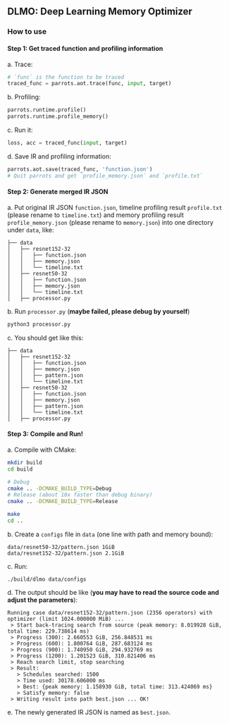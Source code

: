 ## DLMO: Deep Learning Memory Optimizer

### How to use

#### Step 1: Get traced function and profiling information

a. Trace:

```python
# `func` is the function to be traced 
traced_func = parrots.aot.trace(func, input, target)
```

b. Profiling:

```python
parrots.runtime.profile()
parrots.runtime.profile_memory()
```

c. Run it:

```python
loss, acc = traced_func(input, target)
```

d. Save IR and profiling information:

```python
parrots.aot.save(traced_func, 'function.json')
# Quit parrots and get `profile_memory.json` and `profile.txt`
```

#### Step 2: Generate merged IR JSON

a. Put original IR JSON `function.json`, timeline profiling result `profile.txt` (please rename to `timeline.txt`) and memory profiling result `profile_memory.json` (please rename to `memory.json`) into one directory under `data`, like:

```
├── data
│   ├── resnet152-32
│   │   ├── function.json
│   │   ├── memory.json
│   │   └── timeline.txt
│   ├── resnet50-32
│   │   ├── function.json
│   │   ├── memory.json
│   │   └── timeline.txt
│   ├── processor.py
```

b. Run `processor.py` (**maybe failed, please debug by yourself**)

```bash
python3 processor.py
```

c. You should get like this:

```
├── data
│   ├── resnet152-32
│   │   ├── function.json
│   │   ├── memory.json
│   │   ├── pattern.json
│   │   └── timeline.txt
│   ├── resnet50-32
│   │   ├── function.json
│   │   ├── memory.json
│   │   ├── pattern.json
│   │   └── timeline.txt
│   ├── processor.py
```

#### Step 3: Compile and Run!

a. Compile with CMake:

```bash
mkdir build
cd build

# Debug
cmake .. -DCMAKE_BUILD_TYPE=Debug
# Release (about 10x faster than debug binary)
cmake .. -DCMAKE_BUILD_TYPE=Release

make
cd ..
```

b. Create a `configs` file in `data` (one line with path and memory bound):

```
data/resnet50-32/pattern.json 1GiB
data/resnet152-32/pattern.json 2.1GiB
```

c. Run:

```
./build/dlmo data/configs
```

d. The output should be like (**you may have to read the source code and adjust the parameters**):

```
Running case data/resnet152-32/pattern.json (2356 operators) with optimizer (limit 1024.000000 MiB) ...
 > Start back-tracing search from source (peak memory: 8.019928 GiB, total time: 229.738614 ms)
 > Progress (300): 2.660553 GiB, 256.848531 ms
 > Progress (600): 1.800764 GiB, 287.683124 ms
 > Progress (900): 1.740950 GiB, 294.932769 ms
 > Progress (1200): 1.201523 GiB, 310.821406 ms
 > Reach search limit, stop searching
 > Result:
   > Schedules searched: 1500
   > Time used: 30178.606000 ms
   > Best: {peak memory: 1.158930 GiB, total time: 313.424069 ms}
   > Satisfy memory: false
 > Writing result into path best.json ... OK!
```

e. The newly generated IR JSON is named as `best.json`.
